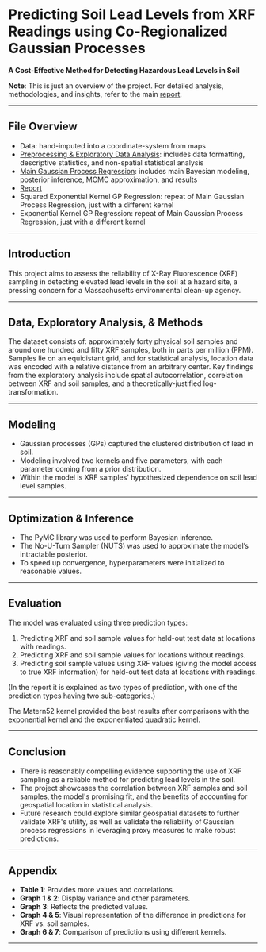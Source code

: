 # Predicting Soil Lead Levels from XRF Readings using Co-Regionalized Gaussian Processes
**A Cost-Effective Method for Detecting Hazardous Lead Levels in Soil**  

**Note**: This is just an overview of the project. For detailed analysis, methodologies, and insights, refer to the main [report](https://github.com/jaredwins99/xrf-soil-predictions/blob/main/Report.pdf).

---

## File Overview

- Data: hand-imputed into a coordinate-system from maps
- [Preprocessing & Exploratory Data Analysis](https://github.com/jaredwins99/xrf-soil-predictions/blob/main/Preprocessing%20%26%20Exploratory%20Data%20Analysis.ipynb): includes data formatting, descriptive statistics, and non-spatial statistical analysis
- [Main Gaussian Process Regression](https://github.com/jaredwins99/xrf-soil-predictions/blob/main/Main%20Gaussian%20Process%20Regression.ipynb): includes main Bayesian modeling, posterior inference, MCMC approximation, and results
- [Report](https://github.com/jaredwins99/xrf-soil-predictions/blob/main/Report.pdf)
- Squared Exponential Kernel GP Regression: repeat of Main Gaussian Process Regression, just with a different kernel
- Exponential Kernel GP Regression: repeat of Main Gaussian Process Regression, just with a different kernel

---

## Introduction
This project aims to assess the reliability of X-Ray Fluorescence (XRF) sampling in detecting elevated lead levels in the soil at a hazard site, a pressing concern for a Massachusetts environmental clean-up agency.

---

## Data, Exploratory Analysis, & Methods
The dataset consists of: approximately forty physical soil samples and around one hundred and fifty XRF samples, both in parts per million (PPM). 
Samples lie on an equidistant grid, and for statistical analysis, location data was encoded with a relative distance from an arbitrary center. 
Key findings from the exploratory analysis include spatial autocorrelation, correlation between XRF and soil samples, and a theoretically-justified log-transformation.

---

## Modeling
- Gaussian processes (GPs) captured the clustered distribution of lead in soil. 
- Modeling involved two kernels and five parameters, with each parameter coming from a prior distribution. 
- Within the model is XRF samples' hypothesized dependence on soil lead level samples.

---

## Optimization & Inference
- The PyMC library was used to perform Bayesian inference. 
- The No-U-Turn Sampler (NUTS) was used to approximate the model’s intractable posterior. 
- To speed up convergence, hyperparameters were initialized to reasonable values.

---

## Evaluation
The model was evaluated using three prediction types:
1. Predicting XRF and soil sample values for held-out test data at locations with readings.
2. Predicting XRF and soil sample values for locations without readings.
3. Predicting soil sample values using XRF values (giving the model access to true XRF information) for held-out test data at locations with readings.

(In the report it is explained as two types of prediction, with one of the prediction types having two sub-categories.)

The Matern52 kernel provided the best results after comparisons with the exponential kernel and the exponentiated quadratic kernel. 

---

## Conclusion
- There is reasonably compelling evidence supporting the use of XRF sampling as a reliable method for predicting lead levels in the soil. 
- The project showcases the correlation between XRF samples and soil samples, the model's promising fit, and the benefits of accounting for geospatial location in statistical analysis.
- Future research could explore similar geospatial datasets to further validate XRF's utility, as well as validate the reliability of Gaussian process regressions in leveraging proxy measures to make robust predictions.

---

## Appendix
- **Table 1**: Provides more values and correlations.
- **Graph 1 & 2**: Display variance and other parameters.
- **Graph 3**: Reflects the predicted values.
- **Graph 4 & 5**: Visual representation of the difference in predictions for XRF vs. soil samples.
- **Graph 6 & 7**: Comparison of predictions using different kernels.

---


